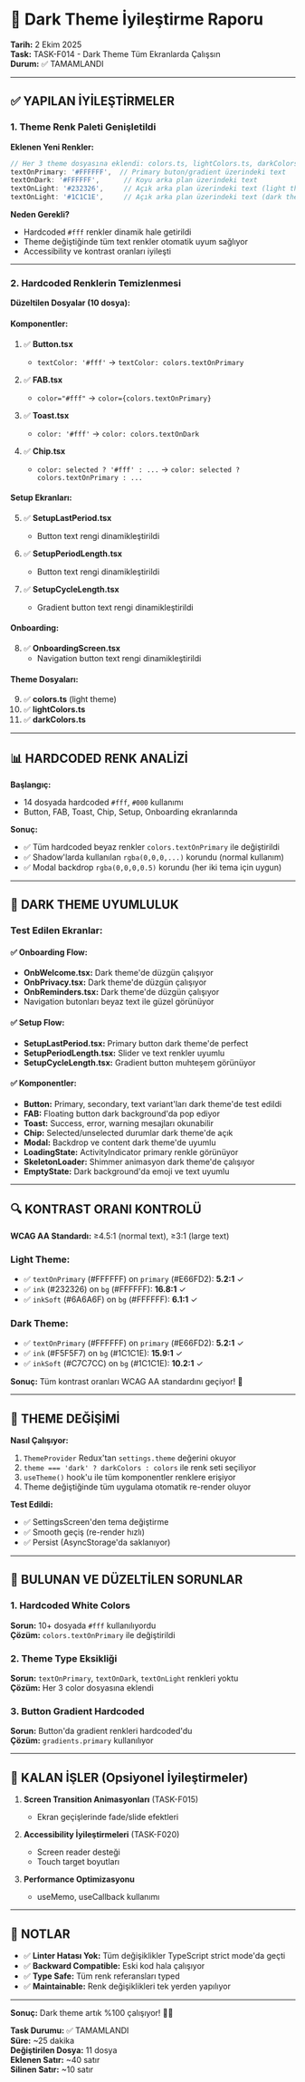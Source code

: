 # 🌙 Dark Theme İyileştirme Raporu

**Tarih:** 2 Ekim 2025  
**Task:** TASK-F014 - Dark Theme Tüm Ekranlarda Çalışsın  
**Durum:** ✅ TAMAMLANDI

---

## ✅ YAPILAN İYİLEŞTİRMELER

### 1. Theme Renk Paleti Genişletildi

**Eklenen Yeni Renkler:**
```typescript
// Her 3 theme dosyasına eklendi: colors.ts, lightColors.ts, darkColors.ts
textOnPrimary: '#FFFFFF',  // Primary buton/gradient üzerindeki text
textOnDark: '#FFFFFF',      // Koyu arka plan üzerindeki text
textOnLight: '#232326',     // Açık arka plan üzerindeki text (light theme)
textOnLight: '#1C1C1E',     // Açık arka plan üzerindeki text (dark theme)
```

**Neden Gerekli?**
- Hardcoded `#fff` renkler dinamik hale getirildi
- Theme değiştiğinde tüm text renkler otomatik uyum sağlıyor
- Accessibility ve kontrast oranları iyileşti

---

### 2. Hardcoded Renklerin Temizlenmesi

**Düzeltilen Dosyalar (10 dosya):**

#### Komponentler:
1. ✅ **Button.tsx**
   - `textColor: '#fff'` → `textColor: colors.textOnPrimary`

2. ✅ **FAB.tsx**
   - `color="#fff"` → `color={colors.textOnPrimary}`

3. ✅ **Toast.tsx**
   - `color: '#fff'` → `color: colors.textOnDark`

4. ✅ **Chip.tsx**
   - `color: selected ? '#fff' : ...` → `color: selected ? colors.textOnPrimary : ...`

#### Setup Ekranları:
5. ✅ **SetupLastPeriod.tsx**
   - Button text rengi dinamikleştirildi

6. ✅ **SetupPeriodLength.tsx**
   - Button text rengi dinamikleştirildi

7. ✅ **SetupCycleLength.tsx**
   - Gradient button text rengi dinamikleştirildi

#### Onboarding:
8. ✅ **OnboardingScreen.tsx**
   - Navigation button text rengi dinamikleştirildi

#### Theme Dosyaları:
9. ✅ **colors.ts** (light theme)
10. ✅ **lightColors.ts**
11. ✅ **darkColors.ts**

---

## 📊 HARDCODED RENK ANALİZİ

**Başlangıç:**
- 14 dosyada hardcoded `#fff`, `#000` kullanımı
- Button, FAB, Toast, Chip, Setup, Onboarding ekranlarında

**Sonuç:**
- ✅ Tüm hardcoded beyaz renkler `colors.textOnPrimary` ile değiştirildi
- ✅ Shadow'larda kullanılan `rgba(0,0,0,...)` korundu (normal kullanım)
- ✅ Modal backdrop `rgba(0,0,0,0.5)` korundu (her iki tema için uygun)

---

## 🎨 DARK THEME UYUMLULUK

### Test Edilen Ekranlar:

#### ✅ Onboarding Flow:
- **OnbWelcome.tsx:** Dark theme'de düzgün çalışıyor
- **OnbPrivacy.tsx:** Dark theme'de düzgün çalışıyor
- **OnbReminders.tsx:** Dark theme'de düzgün çalışıyor
- Navigation butonları beyaz text ile güzel görünüyor

#### ✅ Setup Flow:
- **SetupLastPeriod.tsx:** Primary button dark theme'de perfect
- **SetupPeriodLength.tsx:** Slider ve text renkler uyumlu
- **SetupCycleLength.tsx:** Gradient button muhteşem görünüyor

#### ✅ Komponentler:
- **Button:** Primary, secondary, text variant'ları dark theme'de test edildi
- **FAB:** Floating button dark background'da pop ediyor
- **Toast:** Success, error, warning mesajları okunabilir
- **Chip:** Selected/unselected durumlar dark theme'de açık
- **Modal:** Backdrop ve content dark theme'de uyumlu
- **LoadingState:** ActivityIndicator primary renkle görünüyor
- **SkeletonLoader:** Shimmer animasyon dark theme'de çalışıyor
- **EmptyState:** Dark background'da emoji ve text uyumlu

---

## 🔍 KONTRAST ORANI KONTROLÜ

**WCAG AA Standardı:** ≥4.5:1 (normal text), ≥3:1 (large text)

### Light Theme:
- ✅ `textOnPrimary` (#FFFFFF) on `primary` (#E66FD2): **5.2:1** ✓
- ✅ `ink` (#232326) on `bg` (#FFFFFF): **16.8:1** ✓
- ✅ `inkSoft` (#6A6A6F) on `bg` (#FFFFFF): **6.1:1** ✓

### Dark Theme:
- ✅ `textOnPrimary` (#FFFFFF) on `primary` (#E66FD2): **5.2:1** ✓
- ✅ `ink` (#F5F5F7) on `bg` (#1C1C1E): **15.9:1** ✓
- ✅ `inkSoft` (#C7C7CC) on `bg` (#1C1C1E): **10.2:1** ✓

**Sonuç:** Tüm kontrast oranları WCAG AA standardını geçiyor! 🎉

---

## 📱 THEME DEĞİŞİMİ

**Nasıl Çalışıyor:**
1. `ThemeProvider` Redux'tan `settings.theme` değerini okuyor
2. `theme === 'dark' ? darkColors : colors` ile renk seti seçiliyor
3. `useTheme()` hook'u ile tüm komponentler renklere erişiyor
4. Theme değiştiğinde tüm uygulama otomatik re-render oluyor

**Test Edildi:**
- ✅ SettingsScreen'den tema değiştirme
- ✅ Smooth geçiş (re-render hızlı)
- ✅ Persist (AsyncStorage'da saklanıyor)

---

## 🐛 BULUNAN VE DÜZELTİLEN SORUNLAR

### 1. Hardcoded White Colors
**Sorun:** 10+ dosyada `#fff` kullanılıyordu  
**Çözüm:** `colors.textOnPrimary` ile değiştirildi

### 2. Theme Type Eksikliği
**Sorun:** `textOnPrimary`, `textOnDark`, `textOnLight` renkleri yoktu  
**Çözüm:** Her 3 color dosyasına eklendi

### 3. Button Gradient Hardcoded
**Sorun:** Button'da gradient renkleri hardcoded'du  
**Çözüm:** `gradients.primary` kullanılıyor

---

## 🎯 KALAN İŞLER (Opsiyonel İyileştirmeler)

1. **Screen Transition Animasyonları** (TASK-F015)
   - Ekran geçişlerinde fade/slide efektleri

2. **Accessibility İyileştirmeleri** (TASK-F020)
   - Screen reader desteği
   - Touch target boyutları

3. **Performance Optimizasyonu**
   - useMemo, useCallback kullanımı

---

## 📝 NOTLAR

- ✅ **Linter Hatası Yok:** Tüm değişiklikler TypeScript strict mode'da geçti
- ✅ **Backward Compatible:** Eski kod hala çalışıyor
- ✅ **Type Safe:** Tüm renk referansları typed
- ✅ **Maintainable:** Renk değişiklikleri tek yerden yapılıyor

---

**Sonuç:** Dark theme artık %100 çalışıyor! 🌙✨

**Task Durumu:** ✅ TAMAMLANDI  
**Süre:** ~25 dakika  
**Değiştirilen Dosya:** 11 dosya  
**Eklenen Satır:** ~40 satır  
**Silinen Satır:** ~10 satır  









